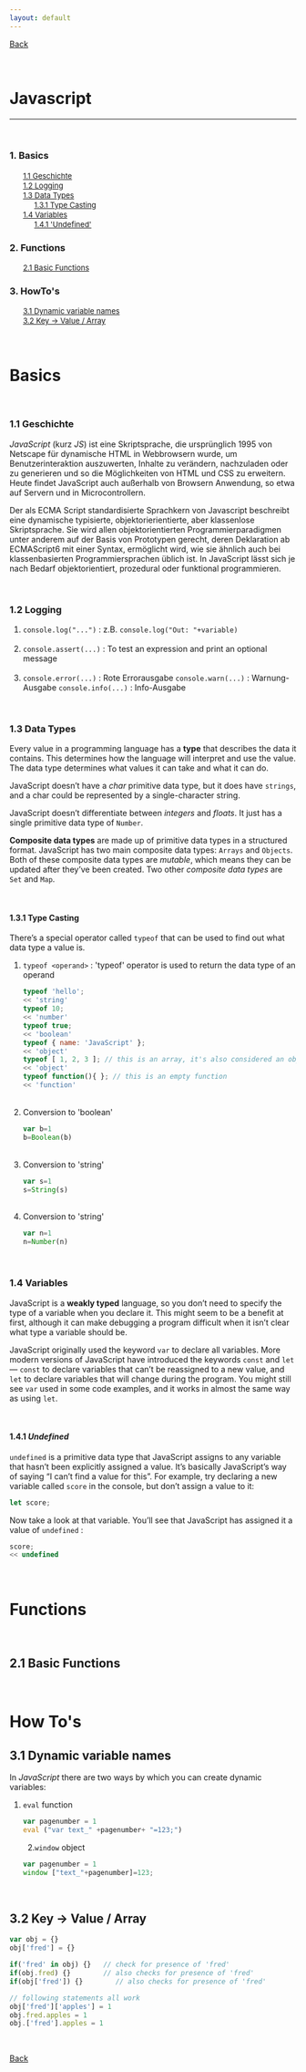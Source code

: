 ```yaml
---
layout: default
---
```


[Back](../)

&nbsp;

# Javascript
---

&nbsp;

### 1. Basics    
&nbsp;&nbsp;&nbsp;&nbsp;&nbsp; [<font size="-1">1.1 Geschichte</font>](#ch1-1)  
&nbsp;&nbsp;&nbsp;&nbsp;&nbsp; [<font size="-1">1.2 Logging</font>](#ch1-2)  
&nbsp;&nbsp;&nbsp;&nbsp;&nbsp; [<font size="-1">1.3 Data Types</font>](#ch1-3)  
&nbsp;&nbsp;&nbsp;&nbsp;&nbsp;&nbsp;&nbsp;&nbsp;&nbsp;&nbsp; [<font size="-1">1.3.1 Type Casting</font>](#ch1-3-1)  
&nbsp;&nbsp;&nbsp;&nbsp;&nbsp; [<font size="-1">1.4 Variables</font>](#ch1-4)  
&nbsp;&nbsp;&nbsp;&nbsp;&nbsp;&nbsp;&nbsp;&nbsp;&nbsp;&nbsp; [<font size="-1">1.4.1 'Undefined'</font>](#ch1-4-1)  

### 2. Functions
&nbsp;&nbsp;&nbsp;&nbsp;&nbsp; [<font size="-1">2.1 Basic Functions</font>](#ch2-1)  

### 3. HowTo's
&nbsp;&nbsp;&nbsp;&nbsp;&nbsp; [<font size="-1">3.1 Dynamic variable names</font>](#ch3-1)  
&nbsp;&nbsp;&nbsp;&nbsp;&nbsp; [<font size="-1">3.2 Key &rarr; Value / Array</font>](#ch3-2)  

&nbsp;

# Basics

&nbsp;

<a name="ch1-1"></a>
### 1.1 Geschichte  
*JavaScript* (kurz *JS*) ist eine Skriptsprache, die ursprünglich 1995 von Netscape für dynamische  HTML in Webbrowsern wurde, um Benutzerinteraktion auszuwerten, Inhalte zu verändern, nachzuladen oder zu generieren und so die Möglichkeiten von HTML und CSS zu erweitern. Heute findet JavaScript auch außerhalb von Browsern Anwendung, so etwa auf Servern und in Microcontrollern.  

Der als ECMA Script standardisierte Sprachkern von Javascript beschreibt eine dynamische typisierte, objektorierientierte, aber klassenlose Skriptsprache. Sie wird allen objektorientierten Programmierparadigmen unter anderem auf der Basis von Prototypen gerecht, deren Deklaration ab ECMAScript6 mit einer Syntax, ermöglicht wird, wie sie ähnlich auch bei klassenbasierten Programmiersprachen üblich ist. In JavaScript lässt sich je nach Bedarf objektorientiert, prozedural oder funktional programmieren.  

&nbsp;

<a name="ch1-2"></a>
### 1.2 Logging  
1. `console.log("...")` : z.B. `console.log("Out: "+variable)`  
   &nbsp;
2. `console.assert(...)` : To test an expression and print an optional message  
   &nbsp;
3. `console.error(...)` : Rote Errorausgabe
   `console.warn(...)` : Warnung-Ausgabe
   `console.info(...)` : Info-Ausgabe

&nbsp;

<a name="ch1-3"></a>
### 1.3 Data Types  

Every value in a programming language has a **type** that describes the data it contains. This determines how the language will interpret and use the value. The data type determines what values it can take and what it can do.  

JavaScript doesn’t have a *char* primitive data type, but it does have `strings`, and a char could be represented by a single-character string.  

JavaScript doesn’t differentiate between *integers* and *floats*. It just has a single primitive data type of `Number`.  

**Composite data types** are made up of primitive data types in a structured format. JavaScript has two main composite data types: `Arrays`  and `Objects`. Both of these composite data types are *mutable*, which means they can be updated after they’ve been created. Two other *composite data types* are `Set` and `Map`.  



&nbsp;

<a name="ch1-3-1"></a>
#### 1.3.1 Type Casting  

There’s a special operator called `typeof` that can be used to find out what data type a value is.

1. `typeof <operand>` : 'typeof' operator is used to return the data type of an operand
   ```js
   typeof 'hello'; 
   << 'string'
   typeof 10;
   << 'number'
   typeof true;
   << 'boolean'
   typeof { name: 'JavaScript' };
   << 'object'
   typeof [ 1, 2, 3 ]; // this is an array, it's also considered an object
   << 'object'
   typeof function(){ }; // this is an empty function
   << 'function'
   ```
   &nbsp;
2. Conversion to 'boolean'  
   ```js
   var b=1
   b=Boolean(b)
   ``` 
   &nbsp;
3. Conversion to 'string'  
   ```js
   var s=1
   s=String(s)
   ``` 
   &nbsp;
4. Conversion to 'string'  
   ```js
   var n=1
   n=Number(n)
   ``` 

&nbsp;

<a name="ch1-4"></a>
### 1.4 Variables  

JavaScript is a **weakly typed** language, so you don’t need to specify the type of a variable when you declare it. This might seem to be a benefit at first, although it can make debugging a program difficult when it isn’t clear what type a variable should be.  

JavaScript originally used the keyword `var` to declare all variables. More modern versions of JavaScript have introduced the keywords `const` and `let` — `const` to declare variables that can’t be reassigned to a new value, and `let` to declare variables that will change during the program. You might still see `var` used in some code examples, and it works in almost the same way as using `let`.

&nbsp;

<a name="ch1-4-1"></a>
#### 1.4.1 *Undefined*   

`undefined` is a primitive data type that JavaScript assigns to any variable that hasn’t been explicitly assigned a value. It’s  basically JavaScript’s way of saying “I can’t find a value for this”. For example, try declaring a new variable called `score` in the console, but don’t assign a value to it:  

```js
let score;
```

Now take a look at that variable. You’ll see that JavaScript has assigned it a
value of `undefined` :

```js
score;
<< undefined
```

&nbsp;

# Functions

&nbsp;

<a name="ch2-1"></a>
## 2.1 Basic Functions  

&nbsp;


# How To's

<a name="ch3-1"></a>
## 3.1 Dynamic variable names  
In *JavaScript* there are two ways by which you can create dynamic variables:  
1. `eval` function  
   ```js
   var pagenumber = 1
   eval ("var text_" +pagenumber+ "=123;")  
   ```  
   &nbsp;
2.`window` object  
   ```js
   var pagenumber = 1
   window ["text_"+pagenumber]=123;  
   ```  

&nbsp;

<a name="ch3-2"></a>
## 3.2 Key &rarr; Value / Array  
```js
var obj = {}
obj['fred'] = {}  

if('fred' in obj) {}   // check for presence of 'fred'
if(obj.fred) {}        // also checks for presence of 'fred'
if(obj['fred']) {}        // also checks for presence of 'fred'

// following statements all work
obj['fred']['apples'] = 1
obj.fred.apples = 1
obj.['fred'].apples = 1
```


&nbsp;

[Back](../)
